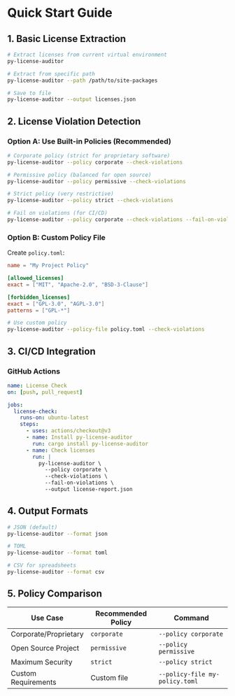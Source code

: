 # Quick Start Guide

## 1. Basic License Extraction

```bash
# Extract licenses from current virtual environment
py-license-auditor

# Extract from specific path
py-license-auditor --path /path/to/site-packages

# Save to file
py-license-auditor --output licenses.json
```

## 2. License Violation Detection

### Option A: Use Built-in Policies (Recommended)

```bash
# Corporate policy (strict for proprietary software)
py-license-auditor --policy corporate --check-violations

# Permissive policy (balanced for open source)
py-license-auditor --policy permissive --check-violations

# Strict policy (very restrictive)
py-license-auditor --policy strict --check-violations

# Fail on violations (for CI/CD)
py-license-auditor --policy corporate --check-violations --fail-on-violations
```

### Option B: Custom Policy File

Create `policy.toml`:
```toml
name = "My Project Policy"

[allowed_licenses]
exact = ["MIT", "Apache-2.0", "BSD-3-Clause"]

[forbidden_licenses]
exact = ["GPL-3.0", "AGPL-3.0"]
patterns = ["GPL-*"]
```

```bash
# Use custom policy
py-license-auditor --policy-file policy.toml --check-violations
```

## 3. CI/CD Integration

### GitHub Actions

```yaml
name: License Check
on: [push, pull_request]

jobs:
  license-check:
    runs-on: ubuntu-latest
    steps:
      - uses: actions/checkout@v3
      - name: Install py-license-auditor
        run: cargo install py-license-auditor
      - name: Check licenses
        run: |
          py-license-auditor \
            --policy corporate \
            --check-violations \
            --fail-on-violations \
            --output license-report.json
```

## 4. Output Formats

```bash
# JSON (default)
py-license-auditor --format json

# TOML
py-license-auditor --format toml

# CSV for spreadsheets
py-license-auditor --format csv
```

## 5. Policy Comparison

| Use Case | Recommended Policy | Command |
|----------|-------------------|---------|
| Corporate/Proprietary | `corporate` | `--policy corporate` |
| Open Source Project | `permissive` | `--policy permissive` |
| Maximum Security | `strict` | `--policy strict` |
| Custom Requirements | Custom file | `--policy-file my-policy.toml` |
